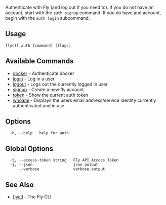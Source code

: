 Authenticate with Fly (and log out if you need to).
If you do not have an account, start with the `auth signup` command.
If you do have and account, begin with the `auth login` subcommand.

## Usage

~~~
flyctl auth [command] [flags]
~~~

## Available Commands
* [docker](/docs/flyctl/auth-docker/)	 - Authenticate docker
* [login](/docs/flyctl/auth-login/)	 - Log in a user
* [logout](/docs/flyctl/auth-logout/)	 - Logs out the currently logged in user
* [signup](/docs/flyctl/auth-signup/)	 - Create a new fly account
* [token](/docs/flyctl/auth-token/)	 - Show the current auth token
* [whoami](/docs/flyctl/auth-whoami/)	 - Displays the users email address/service identity currently 
authenticated and in use.


## Options

~~~
  -h, --help   help for auth
~~~

## Global Options

~~~
  -t, --access-token string   Fly API Access Token
  -j, --json                  json output
      --verbose               verbose output
~~~

## See Also

* [flyctl](/docs/flyctl/help/)	 - The Fly CLI

